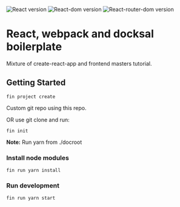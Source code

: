 ![React version](https://img.shields.io/github/package-json/dependency-version/kirstbew25/inv-react-boilerplate/react/main?filename=docroot%2Fpackage.json) ![React-dom version](https://img.shields.io/github/package-json/dependency-version/kirstbew25/inv-react-boilerplate/react-dom/main?filename=docroot%2Fpackage.json) ![React-router-dom version](https://img.shields.io/github/package-json/dependency-version/kirstbew25/inv-react-boilerplate/react-router-dom/main?filename=docroot%2Fpackage.json)

# React, webpack and docksal boilerplate

Mixture of create-react-app and frontend masters tutorial.

## Getting Started

`fin project create`

Custom git repo using this repo.

OR use git clone and run:

`fin init`

**Note:** Run yarn from ./docroot

### Install node modules

`fin run yarn install`

### Run development

`fin run yarn start`

